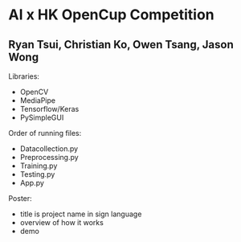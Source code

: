 # AI x HK OpenCup Competition
## Ryan Tsui, Christian Ko, Owen Tsang, Jason Wong

Libraries:
- OpenCV
- MediaPipe
- Tensorflow/Keras
- PySimpleGUI

Order of running files:
- Datacollection.py
- Preprocessing.py
- Training.py
- Testing.py
- App.py


Poster:
- title is project name in sign language
- overview of how it works
- demo